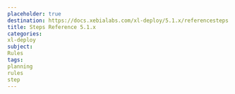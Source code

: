 ```yaml
---
placeholder: true
destination: https://docs.xebialabs.com/xl-deploy/5.1.x/referencesteps.html
title: Steps Reference 5.1.x
categories: 
xl-deploy
subject:
Rules
tags:
planning
rules
step
---
```


